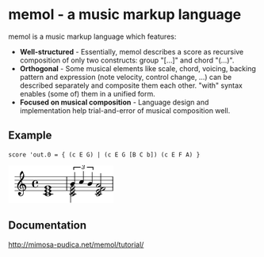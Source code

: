 # memol - a music markup language

memol is a music markup language which features:

* **Well-structured** - Essentially, memol describes a score as recursive
  composition of only two constructs: group "[...]" and chord "(...)".
* **Orthogonal** - Some musical elements like scale, chord, voicing, backing
  pattern and expression (note velocity, control change, ...) can be described
  separately and composite them each other. "with" syntax enables (some of)
  them in a unified form.
* **Focused on musical composition** - Language design and implementation help
  trial-and-error of musical composition well.

## Example

	score 'out.0 = { (c E G) | (c E G [B C b]) (c E F A) }

![sample](doc/sample.png)

## Documentation

http://mimosa-pudica.net/memol/tutorial/
